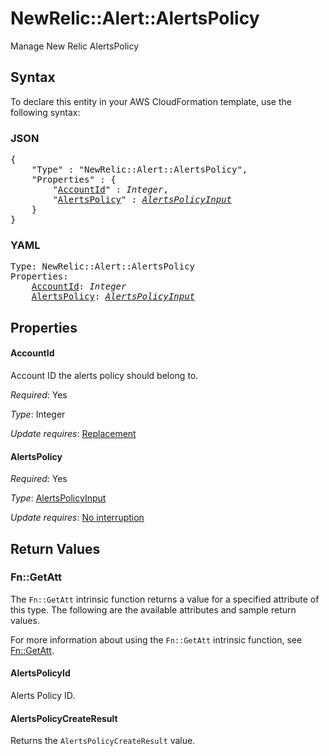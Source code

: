 # NewRelic::Alert::AlertsPolicy

Manage New Relic AlertsPolicy

## Syntax

To declare this entity in your AWS CloudFormation template, use the following syntax:

### JSON

<pre>
{
    "Type" : "NewRelic::Alert::AlertsPolicy",
    "Properties" : {
        "<a href="#accountid" title="AccountId">AccountId</a>" : <i>Integer</i>,
        "<a href="#alertspolicy" title="AlertsPolicy">AlertsPolicy</a>" : <i><a href="alertspolicyinput.md">AlertsPolicyInput</a></i>
    }
}
</pre>

### YAML

<pre>
Type: NewRelic::Alert::AlertsPolicy
Properties:
    <a href="#accountid" title="AccountId">AccountId</a>: <i>Integer</i>
    <a href="#alertspolicy" title="AlertsPolicy">AlertsPolicy</a>: <i><a href="alertspolicyinput.md">AlertsPolicyInput</a></i>
</pre>

## Properties

#### AccountId

Account ID the alerts policy should belong to.

_Required_: Yes

_Type_: Integer

_Update requires_: [Replacement](https://docs.aws.amazon.com/AWSCloudFormation/latest/UserGuide/using-cfn-updating-stacks-update-behaviors.html#update-replacement)

#### AlertsPolicy

_Required_: Yes

_Type_: <a href="alertspolicyinput.md">AlertsPolicyInput</a>

_Update requires_: [No interruption](https://docs.aws.amazon.com/AWSCloudFormation/latest/UserGuide/using-cfn-updating-stacks-update-behaviors.html#update-no-interrupt)

## Return Values

### Fn::GetAtt

The `Fn::GetAtt` intrinsic function returns a value for a specified attribute of this type. The following are the available attributes and sample return values.

For more information about using the `Fn::GetAtt` intrinsic function, see [Fn::GetAtt](https://docs.aws.amazon.com/AWSCloudFormation/latest/UserGuide/intrinsic-function-reference-getatt.html).

#### AlertsPolicyId

Alerts Policy ID.

#### AlertsPolicyCreateResult

Returns the <code>AlertsPolicyCreateResult</code> value.


